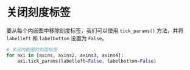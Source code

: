 # 关闭刻度标签

要从每个内嵌图中移除刻度标签，我们可以使用 `tick_params()` 方法，并将 `labelleft` 和 `labelbottom` 设置为 `False`。

```python
# 关闭内嵌图的刻度标签
for axi in [axins, axins2, axins3, axins4]:
    axi.tick_params(labelleft=False, labelbottom=False)
```
